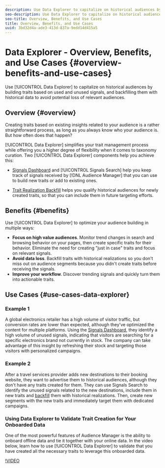 ```yaml
---
description: Use Data Explorer to capitalize on historical audiences by building traits based on used and unused signals, and backfilling them with historical data to avoid potential loss of relevant audiences.
seo-description: Use Data Explorer to capitalize on historical audiences by building traits based on used and unused signals, and backfilling them with historical data to avoid potential loss of relevant audiences.
seo-title: Overview, Benefits, and Use Cases
title: Overview, Benefits, and Use Cases
uuid: 3bd32d4a-ade3-413d-837a-9edd14d415a5
---
```


# Data Explorer - Overview, Benefits, and Use Cases {#overview-benefits-and-use-cases}

Use [!UICONTROL Data Explorer] to capitalize on historical audiences by building traits based on used and unused signals, and backfilling them with historical data to avoid potential loss of relevant audiences.

## Overview {#overview}

Creating traits based on existing insights related to your audience is a rather straightforward process, as long as you always know who your audience is. But how often does that happen?

[!UICONTROL Data Explorer] simplifies your trait management process while offering you a higher degree of flexibility when it comes to taxonomy curation. Two [!UICONTROL Data Explorer] components help you achieve this:

* [Signals Dashboard](../../features/data-explorer/data-explorer-signals-dashboard.md) and [!UICONTROL Signals Search] help you keep track of signals received by [!DNL Audience Manager] that you can use to build new traits or add to existing ones.

* [Trait Realization Backfill](../../features/data-explorer/data-explorer-trait-backfill.md) helps you qualify historical audiences for newly created traits, so that you can include them in future targeting efforts.

## Benefits {#benefits}

Use [!UICONTROL Data Explorer] to optimize your audience building in multiple ways:

* **Focus on high value audiences**. Monitor trend changes in search and browsing behavior on your pages, then create specific traits for their behavior. Eliminate the need for creating "just in case" traits and focus on relevant signals.
* **Avoid data loss**. Backfill traits with historical realizations so you don't miss out on audience segments because you didn't create traits before receiving the signals.
* **Improve your workflow**. Discover trending signals and quickly turn them into actionable traits.

## Use Cases {#use-cases-data-explorer}

### Example 1

A global electronics retailer has a high volume of visitor traffic, but conversion rates are lower than expected, although they've optimized the content for multiple platforms. Using the [Signals Dashboard](../../features/data-explorer/data-explorer-signals-dashboard.md), they identify a high volume of unused signals, indicating that visitors are searching for a specific electronics brand not currently in stock. The company can take advantage of this insight by refreshing their stock and targeting those visitors with personalized campaigns.

### Example 2

After a travel services provider adds new destinations to their booking website, they want to advertise them to historical audiences, although they don't have any traits created for them. They can use Signals Search to identify the unused signals related to the new destinations, include them in new traits and [backfill](../../features/data-explorer/data-explorer-trait-backfill.md) them with historical realizations. Then, create new segments with the new traits and immediately target them with dedicated campaigns.

### Using Data Explorer to Validate Trait Creation for Your Onboarded Data

One of the most powerful features of Audience Manager is the ability to onboard offline data and tie it together with your online data. In the video below, learn how to use [!UICONTROL Data Explorer] to validate that you have created all the necessary traits to leverage this onboarded data.

[!VIDEO](https://video.tv.adobe.com/v/25149/)